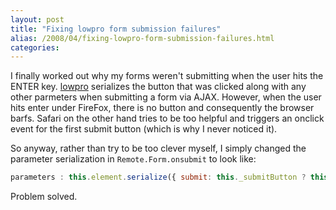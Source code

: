 ```yaml
---
layout: post
title: "Fixing lowpro form submission failures"
alias: /2008/04/fixing-lowpro-form-submission-failures.html
categories:
---
```

I finally worked out why my forms weren't submitting when the user hits the ENTER key. [lowpro](http://lowpro.stikipad.com/home/) serializes the button that was clicked along with any other parmeters when submitting a form via AJAX. However, when the user hits enter under FireFox, there is no button and consequently the browser barfs. Safari on the other hand tries to be too helpful and triggers an onclick event for the first submit button (which is why I never noticed it).

So anyway, rather than try to be too clever myself, I simply changed the parameter serialization in `Remote.Form.onsubmit` to look like:

``` javascript
parameters : this.element.serialize({ submit: this._submitButton ? this._submitButton.name : null })
```

Problem solved.
